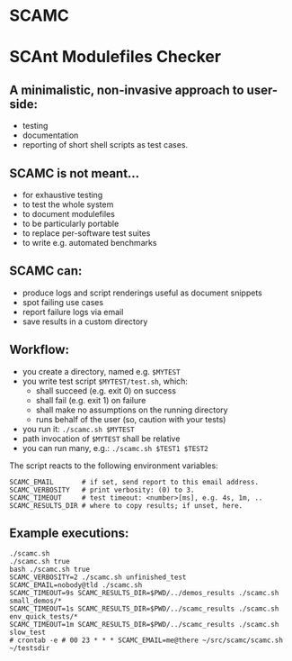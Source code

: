 SCAMC
=====
# SCAnt Modulefiles Checker

## A minimalistic, non-invasive approach to user-side:
 * testing
 * documentation
 * reporting
of short shell scripts as test cases.


## SCAMC is not meant...
 * for exhaustive testing
 * to test the whole system
 * to document modulefiles
 * to be particularly portable
 * to replace per-software test suites
 * to write e.g. automated benchmarks 


## SCAMC can:
 * produce logs and script renderings useful as document snippets
 * spot failing use cases
 * report failure logs via email
 * save results in a custom directory


## Workflow:
 * you create a directory, named e.g. `$MYTEST`
 * you write test script `$MYTEST/test.sh`, which:
   - shall succeed (e.g. exit 0) on success
   - shall fail    (e.g. exit 1) on failure
   - shall make no assumptions on the running directory
   - runs behalf of the user (so, caution with your tests)
 * you run it: `./scamc.sh $MYTEST`
 * path invocation of `$MYTEST` shall be relative
 * you can run many, e.g.: `./scamc.sh $TEST1 $TEST2`

The script reacts to the following environment variables:

    SCAMC_EMAIL       # if set, send report to this email address.
    SCAMC_VERBOSITY   # print verbosity: (0) to 3.
    SCAMC_TIMEOUT     # test timeout: <number>[ms], e.g. 4s, 1m, .. 
    SCAMC_RESULTS_DIR # where to copy results; if unset, here.

## Example executions:

    ./scamc.sh
    ./scamc.sh true
    bash ./scamc.sh true
    SCAMC_VERBOSITY=2 ./scamc.sh unfinished_test
    SCAMC_EMAIL=nobody@tld ./scamc.sh
    SCAMC_TIMEOUT=9s SCAMC_RESULTS_DIR=$PWD/../demos_results ./scamc.sh small_demos/*
    SCAMC_TIMEOUT=1s SCAMC_RESULTS_DIR=$PWD/../scamc_results ./scamc.sh env_quick_tests/*
    SCAMC_TIMEOUT=1m SCAMC_RESULTS_DIR=$PWD/../scamc_results ./scamc.sh slow_test
    # crontab -e # 00 23 * * * SCAMC_EMAIL=me@there ~/src/scamc/scamc.sh ~/testsdir
